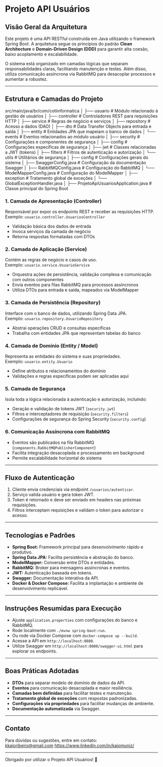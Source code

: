 # Projeto API Usuários

## Visão Geral da Arquitetura

Este projeto é uma API RESTful construída em Java utilizando o framework Spring Boot. A arquitetura segue os princípios do padrão **Clean Architecture** e **Domain-Driven Design (DDD)** para garantir alta coesão, baixo acoplamento e escalabilidade.

O sistema está organizado em camadas lógicas que separam responsabilidades claras, facilitando manutenção e testes. Além disso, utiliza comunicação assíncrona via RabbitMQ para desacoplar processos e aumentar a robustez.

---

## Estrutura e Camadas do Projeto
src/main/java/br/com/cotiinformatica
│
├── usuario                # Módulo relacionado à gestão de usuários
│   ├── controller         # Controladores REST para requisições HTTP
│   ├── service            # Regras de negócio e serviços
│   ├── repository         # Acesso a dados (DAO)
│   ├── dto                # Data Transfer Objects para entrada e saída
│   ├── entity             # Entidades JPA que mapeiam o banco de dados
│   └── events             # Eventos relacionados ao módulo usuário
│
├── security               # Configurações e componentes de segurança
│   ├── config             # Configurações específicas de segurança
│   ├── jwt                # Classes relacionadas a JWT (tokens)
│   ├── filters            # Filtros de autenticação e autorização
│   └── utils              # Utilitários de segurança
│
├── config                 # Configurações gerais do sistema
│   ├── SwaggerConfig.java     # Configuração da documentação Swagger
│   ├── RabbitMQConfig.java    # Configuração do RabbitMQ
│   └── ModelMapperConfig.java # Configuração do ModelMapper
│
├── exception              # Tratamento global de exceções
│   └── GlobalExceptionHandler.java
│
├── ProjetoApiUsuariosApplication.java  # Classe principal do Spring Boot

### 1. Camada de Apresentação (Controller)

Responsável por expor os endpoints REST e receber as requisições HTTP.  
Exemplo: `usuario.controller.UsuariosController`  

- Validação básica dos dados de entrada
- Invoca serviços da camada de negócio
- Retorna respostas formatadas com DTOs

### 2. Camada de Aplicação (Service)

Contém as regras de negócio e casos de uso.  
Exemplo: `usuario.service.UsuarioService`  

- Orquestra ações de persistência, validação complexa e comunicação com outros componentes
- Envia eventos para filas RabbitMQ para processos assíncronos
- Utiliza DTOs para entrada e saída, mapeados via ModelMapper

### 3. Camada de Persistência (Repository)

Interface com o banco de dados, utilizando Spring Data JPA.  
Exemplo: `usuario.repository.UsuarioRepository`  

- Abstrai operações CRUD e consultas específicas
- Trabalha com entidades JPA que representam tabelas do banco

### 4. Camada de Domínio (Entity / Model)

Representa as entidades do sistema e suas propriedades.  
Exemplo: `usuario.entity.Usuario`  

- Define atributos e relacionamentos do domínio
- Validações e regras específicas podem ser aplicadas aqui

### 5. Camada de Segurança

Isola toda a lógica relacionada à autenticação e autorização, incluindo:

- Geração e validação de tokens JWT (`security.jwt`)
- Filtros e interceptadores de requisição (`security.filters`)
- Configurações de segurança do Spring Security (`security.config`)

### 6. Comunicação Assíncrona com RabbitMQ

- Eventos são publicados na fila RabbitMQ (`components.RabbitMQPublisherComponent`)
- Facilita integração desacoplada e processamento em background
- Permite escalabilidade horizontal do sistema

---

## Fluxo de Autenticação

1. Cliente envia credenciais via endpoint `/usuarios/autenticar`.
2. Serviço valida usuário e gera token JWT.
3. Token é retornado e deve ser enviado em headers nas próximas requisições.
4. Filtros interceptam requisições e validam o token para autorizar o acesso.

---

## Tecnologias e Padrões

- **Spring Boot:** Framework principal para desenvolvimento rápido e produtivo.
- **Spring Data JPA:** Facilita persistência e abstração do banco.
- **ModelMapper:** Conversão entre DTOs e entidades.
- **RabbitMQ:** Broker para mensagens assíncronas e eventos.
- **JWT:** Autenticação baseada em tokens.
- **Swagger:** Documentação interativa da API.
- **Docker & Docker Compose:** Facilita a implantação e ambiente de desenvolvimento replicável.

---

## Instruções Resumidas para Execução

- Ajuste `application.properties` com configurações do banco e RabbitMQ.
- Rode localmente com `./mvnw spring-boot:run`.
- Ou rode via Docker Compose com `docker-compose up --build`.
- Acesse a API em `http://localhost:8080`.
- Utilize Swagger em `http://localhost:8080/swagger-ui.html` para explorar os endpoints.

---

## Boas Práticas Adotadas

- **DTOs** para separar modelo de domínio de dados da API.
- **Eventos** para comunicação desacoplada e maior resiliência.
- **Camadas bem definidas** para facilitar testes e manutenção.
- **Tratamento global de exceções** com respostas padronizadas.
- **Configurações via propriedades** para facilitar mudanças de ambiente.
- **Documentação automatizada** via Swagger.

---

## Contato

Para dúvidas ou sugestões, entre em contato:  
kkaioribeiro@gmail.com
https://www.linkedin.com/in/kaiomuniz/

---

Obrigado por utilizar o Projeto API Usuários! 🚀
